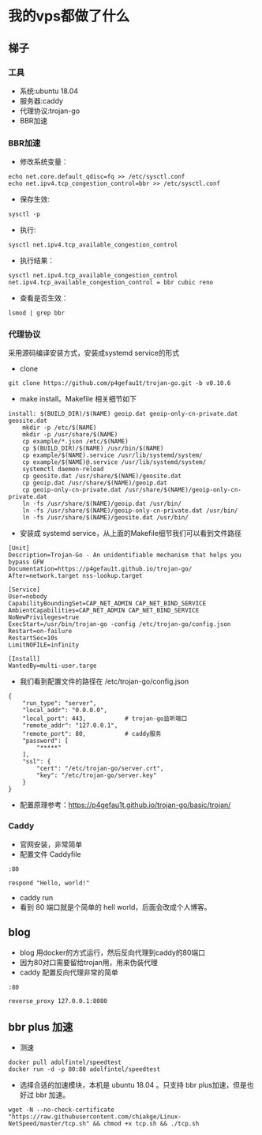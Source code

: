 # 我的vps都做了什么

## 梯子
### 工具
- 系统:ubuntu 18.04
- 服务器:caddy
- 代理协议:trojan-go
- BBR加速
### BBR加速
- 修改系统变量：
```
echo net.core.default_qdisc=fq >> /etc/sysctl.conf
echo net.ipv4.tcp_congestion_control=bbr >> /etc/sysctl.conf
```
- 保存生效:
```
sysctl -p
```
- 执行:
```
sysctl net.ipv4.tcp_available_congestion_control
```
- 执行结果：
```
sysctl net.ipv4.tcp_available_congestion_control
net.ipv4.tcp_available_congestion_control = bbr cubic reno
```
- 查看是否生效：
```
lsmod | grep bbr 
```
### 代理协议
采用源码编译安装方式，安装成systemd service的形式
- clone
```
git clone https://github.com/p4gefau1t/trojan-go.git -b v0.10.6
```
- make install。Makefile 相关细节如下
```
install: $(BUILD_DIR)/$(NAME) geoip.dat geoip-only-cn-private.dat geosite.dat
	mkdir -p /etc/$(NAME)
	mkdir -p /usr/share/$(NAME)
	cp example/*.json /etc/$(NAME)
	cp $(BUILD_DIR)/$(NAME) /usr/bin/$(NAME)
	cp example/$(NAME).service /usr/lib/systemd/system/
	cp example/$(NAME)@.service /usr/lib/systemd/system/
	systemctl daemon-reload
	cp geosite.dat /usr/share/$(NAME)/geosite.dat
	cp geoip.dat /usr/share/$(NAME)/geoip.dat
	cp geoip-only-cn-private.dat /usr/share/$(NAME)/geoip-only-cn-private.dat
	ln -fs /usr/share/$(NAME)/geoip.dat /usr/bin/
	ln -fs /usr/share/$(NAME)/geoip-only-cn-private.dat /usr/bin/
	ln -fs /usr/share/$(NAME)/geosite.dat /usr/bin/
```
- 安装成 systemd service，从上面的Makefile细节我们可以看到文件路径
```
[Unit]
Description=Trojan-Go - An unidentifiable mechanism that helps you bypass GFW
Documentation=https://p4gefau1t.github.io/trojan-go/
After=network.target nss-lookup.target

[Service]
User=nobody
CapabilityBoundingSet=CAP_NET_ADMIN CAP_NET_BIND_SERVICE
AmbientCapabilities=CAP_NET_ADMIN CAP_NET_BIND_SERVICE
NoNewPrivileges=true
ExecStart=/usr/bin/trojan-go -config /etc/trojan-go/config.json
Restart=on-failure
RestartSec=10s
LimitNOFILE=infinity

[Install]
WantedBy=multi-user.targe
```
- 我们看到配置文件的路径在 /etc/trojan-go/config.json
```
{
    "run_type": "server",
    "local_addr": "0.0.0.0",
    "local_port": 443,           # trojan-go监听端口
    "remote_addr": "127.0.0.1",
    "remote_port": 80,           # caddy服务
    "password": [
        "*****"
    ],
    "ssl": {
        "cert": "/etc/trojan-go/server.crt",
        "key": "/etc/trojan-go/server.key"
    }
}
```
- 配置原理参考：https://p4gefau1t.github.io/trojan-go/basic/trojan/
### Caddy
- 官网安装，非常简单
- 配置文件 Caddyfile
```
:80

respond "Hello, world!"
```
- caddy run
- 看到 80 端口就是个简单的 hell world，后面会改成个人博客。

## blog
- blog 用docker的方式运行，然后反向代理到caddy的80端口
- 因为80对口需要留给trojan用，用来伪装代理
- caddy 配置反向代理非常的简单
```
:80

reverse_proxy 127.0.0.1:8080
```

## bbr plus 加速
- 测速
```
docker pull adolfintel/speedtest
docker run -d -p 80:80 adolfintel/speedtest
```
- 选择合适的加速模块，本机是 ubuntu 18.04 。只支持 bbr plus加速，但是也好过 bbr 加速。
```
wget -N --no-check-certificate "https://raw.githubusercontent.com/chiakge/Linux-NetSpeed/master/tcp.sh" && chmod +x tcp.sh && ./tcp.sh
```